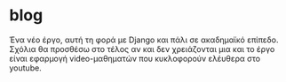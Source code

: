# blog
Ένα νέο έργο, αυτή τη φορά με Django και πάλι σε ακαδημαϊκό επίπεδο.
Σχόλια θα προσθέσω στο τέλος αν και δεν χρειάζονται μια και το έργο είναι εφαρμογή video-μαθηματών που κυκλοφορούν ελέυθερα στο youtube.
